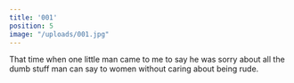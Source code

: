 ```yaml
---
title: '001'
position: 5
image: "/uploads/001.jpg"
---
```


That time when one little man came to me to say he was sorry about all the dumb stuff man can say to women without caring about being rude.
